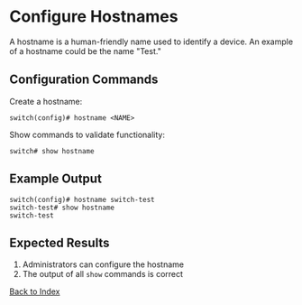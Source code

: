 
# Configure Hostnames

A hostname is a human-friendly name used to identify a device. An example of a hostname could be the name "Test."

## Configuration Commands

Create a hostname:

```
switch(config)# hostname <NAME>
```

Show commands to validate functionality:

```
switch# show hostname
```

## Example Output

```
switch(config)# hostname switch-test
switch-test# show hostname
switch-test
```

## Expected Results

1. Administrators can configure the hostname
2. The output of all `show` commands is correct

[Back to Index](index.md)
